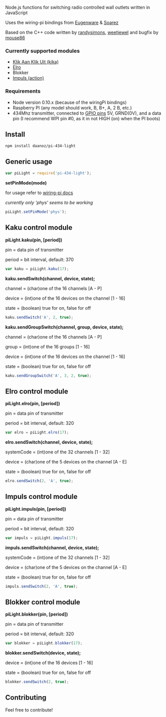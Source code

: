 Node.js functions for switching radio controlled wall outlets written in JavaScript

Uses the wiring-pi bindings from [Eugenware](https://github.com/eugeneware/wiring-pi) & [Soarez](https://github.com/Soarez/node-wiring-pi)

Based on the C++ code written by [randysimons](http://randysimons.nl), [weetjewel](http://weejewel.tweakblogs.net/blog/8665/lampen-schakelen-met-een-raspberry-pi.html) and bugfix by [mouse86](http://eeo.tweakblogs.net/blog/11427/rpi2-bugfix-kaku-lampen)

### Currently supported modules
- [Klik Aan Klik Uit (kika)](http://www.klikaanklikuit.nl/home/)
- [Elro](http://www.elro.eu/en/products/cat/home-automation/home-control1/receivers-on-off1)
- Blokker
- [Impuls (action)](http://www.voordeelmuis.nl/img/gif/1246/1246690.gif)

### Requirements
- Node version 0.10.x (because of the wiringPi bindings)
- Raspberry PI (any model should work, B, B+, A, 2 B, etc.)
- 434Mhz transmitter, connected to [GPIO pins](http://wiringpi.com/wp-content/uploads/2013/03/gpio1.png) 5V, GRND(0V), and a data pin (I recommend WPI pin #0, as it in not HIGH (on) when the PI boots)

## Install

```
npm install daanoz/pi-434-light
```

## Generic usage

```javascript
var piLight = require('pi-434-light');
```

**setPinMode(mode)**

for usage refer to [wiring-pi docs](https://github.com/eugeneware/wiring-pi/blob/master/DOCUMENTATION.md#setupmode)

*currently only 'phys' seems to be working*

```javascript
piLight.setPinMode('phys');
```

## Kaku control module

**piLight.kaku(pin, [period])**

pin = data pin of transmitter

period = bit interval, default: 370

```javascript
var kaku = piLight.kaku(17);
```

**kaku.sendSwitch(channel, device, state);**

channel = (char)one of the 16 channels [A - P]

device = (int)one of the 16 devices on the channel [1 - 16]

state = (boolean) true for on, false for off 

```javascript
kaku.sendSwitch('A', 2, true);
```

**kaku.sendGroupSwitch(channel, group, device, state);**

channel = (char)one of the 16 channels [A - P]

group = (int)one of the 16 groups [1 - 16]

device = (int)one of the 16 devices on the channel [1 - 16]

state = (boolean) true for on, false for off 

```javascript
kaku.sendGroupSwitch('A', 3, 2, true);
```

## Elro control module

**piLight.elro(pin, [period])**

pin = data pin of transmitter

period = bit interval, default: 320

```javascript
var elro = piLight.elro(17);
```

**elro.sendSwitch(channel, device, state);**

systemCode = (int)one of the 32 channels [1 - 32]

device = (char)one of the 5 devices on the channel [A - E]

state = (boolean) true for on, false for off 

```javascript
elro.sendSwitch(2, 'A', true);
```

## Impuls control module

**piLight.impuls(pin, [period])**

pin = data pin of transmitter

period = bit interval, default: 320

```javascript
var impuls = piLight.impuls(17);
```

**impuls.sendSwitch(channel, device, state);**

systemCode = (int)one of the 32 channels [1 - 32]

device = (char)one of the 5 devices on the channel [A - E]

state = (boolean) true for on, false for off 

```javascript
impuls.sendSwitch(2, 'A', true);
```
## Blokker control module

**piLight.blokker(pin, [period])**

pin = data pin of transmitter

period = bit interval, default: 320

```javascript
var blokker = piLight.blokker(17);
```

**blokker.sendSwitch(device, state);**

device = (int)one of the 16 devices [1 - 16]

state = (boolean) true for on, false for off 

```javascript
blokker.sendSwitch(2, true);
```

## Contributing

Feel free to contribute!